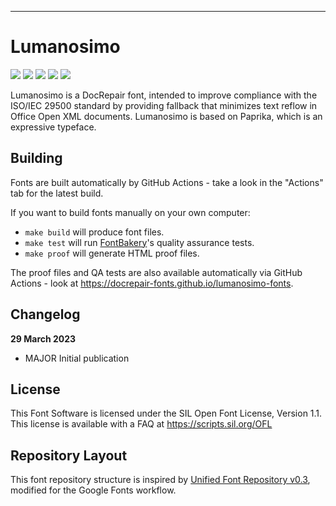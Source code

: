 ----

# Lumanosimo

[![][Fontbakery]](https://docrepair-fonts.github.io/lumanosimo-fonts/fontbakery/fontbakery-report.html)
[![][Universal]](https://docrepair-fonts.github.io/lumanosimo-fonts/fontbakery/fontbakery-report.html)
[![][GF Profile]](https://docrepair-fonts.github.io/lumanosimo-fonts/fontbakery/fontbakery-report.html)
[![][Outline Correctness]](https://docrepair-fonts.github.io/lumanosimo-fonts/fontbakery/fontbakery-report.html)
[![][Shaping]](https://docrepair-fonts.github.io/lumanosimo-fonts/fontbakery/fontbakery-report.html)

[Fontbakery]: https://img.shields.io/endpoint?url=https%3A%2F%2Fraw.githubusercontent.com%2Fdocrepair-fonts%2Flumanosimo-fonts%2Fgh-pages%2Fbadges%2Foverall.json
[GF Profile]: https://img.shields.io/endpoint?url=https%3A%2F%2Fraw.githubusercontent.com%2Fdocrepair-fonts%2Flumanosimo-fonts%2Fgh-pages%2Fbadges%2FGoogleFonts.json
[Outline Correctness]: https://img.shields.io/endpoint?url=https%3A%2F%2Fraw.githubusercontent.com%2Fdocrepair-fonts%2Flumanosimo-fonts%2Fgh-pages%2Fbadges%2FOutlineCorrectnessChecks.json
[Shaping]: https://img.shields.io/endpoint?url=https%3A%2F%2Fraw.githubusercontent.com%2Fdocrepair-fonts%2Flumanosimo-fonts%2Fgh-pages%2Fbadges%2FShapingChecks.json
[Universal]: https://img.shields.io/endpoint?url=https%3A%2F%2Fraw.githubusercontent.com%2Fdocrepair-fonts%2Flumanosimo-fonts%2Fgh-pages%2Fbadges%2FUniversal.json

Lumanosimo is a DocRepair font, intended to improve compliance with the
ISO/IEC 29500 standard by providing fallback that minimizes text reflow in
Office Open XML documents. Lumanosimo is based on Paprika, which is an
expressive typeface.

## Building

Fonts are built automatically by GitHub Actions - take a look in the "Actions" tab for the latest build.

If you want to build fonts manually on your own computer:

* `make build` will produce font files.
* `make test` will run [FontBakery](https://github.com/googlefonts/fontbakery)'s quality assurance tests.
* `make proof` will generate HTML proof files.

The proof files and QA tests are also available automatically via GitHub Actions - look at https://docrepair-fonts.github.io/lumanosimo-fonts.

## Changelog

**29 March 2023**
- MAJOR Initial publication

## License

This Font Software is licensed under the SIL Open Font License, Version 1.1.
This license is available with a FAQ at
https://scripts.sil.org/OFL

## Repository Layout

This font repository structure is inspired by [Unified Font Repository v0.3](https://github.com/unified-font-repository/Unified-Font-Repository), modified for the Google Fonts workflow.
